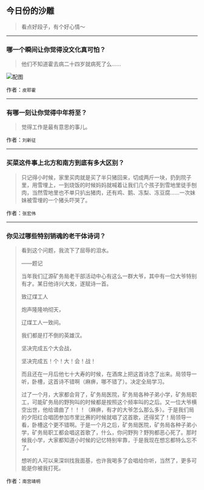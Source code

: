 ## 今日份的沙雕

> 看点好段子，有个好心情～


 
---

### 哪一个瞬间让你觉得没文化真可怕？

> 他们不知道霍去病二十四岁就病死了么……



![配图](http://pic3.zhimg.com/70/v2-54645281a6c3bb9e1a45f3cf4a9a06e6_b.jpg)


作者：`皮耶霍`

---

### 有哪一刻让你觉得中年将至？

> 觉得工作是最有意思的事儿。


作者：`刘新征`

---

### 买菜这件事上北方和南方到底有多大区别？

> 只记得小时候，家里买肉就是买了半只猪回来，切成两斤一块，扔到院子里，用雪埋上，一到烧饭的时候妈妈就喊着让我们几个孩子到雪地里徒手刨肉，当然雪地里也不单只扒出猪肉，还有鸡、鹅、冻梨、冻豆腐……一次妹妹被雪埋的一个猪头吓哭了。


作者：`张宏伟`

---

### 你见过哪些特别销魂的老干体诗词？

> 看到这个问题，我流下了屈辱的泪水。
> 
> ——题记
> 
> 当年我们辽源矿务局老干部活动中心有这么一群大爷，其中有一位大爷特别有才。某日他诗兴大发，遂赋诗一首。
> 
> 致辽煤工人
> 
> 炮声隆隆响彻天，
> 
> 辽煤工人一致间。
> 
> 我们都是打不倒的英雄汉。
> 
> 坚决完成五个大会战，
> 
> 坚决完成五！个！大！会！战！
> 
> 而且还在一月后他七十大寿的时候，在酒席上把这首诗念了出来。局领导一听，卧槽，这首诗不错啊（麻痹，哪不错了）。决定全局学习。
> 
> 过了一个月，大家都会背了，矿务局医院，矿务局各种子弟小学，矿务局职工，可能矿务局的野狗叫的时候都是按照这个频率叫的之后。又一位大爷横空出世，他给谱曲了！！！（麻痹，有才的大爷怎么那么多）。于是我们局的夕阳红合唱团参加市里比赛的时候就唱了这首歌，还得奖了！局领导一看，卧槽这个更不错啊。于是一个月之后，矿务局医院，矿务局各种子弟小学，矿务局职工都会唱这首歌了，什么，你问野狗？野狗都恶心死了。那时候我小学，大家都知道小时候的记忆特别牢靠，于是我现在想忘都特么忘不了。
> 
> 想听的人可以来深圳找我面基，也许我喝多了会唱给你听，当然了，更多可能是你被我打死。


作者：`南宫靖明`